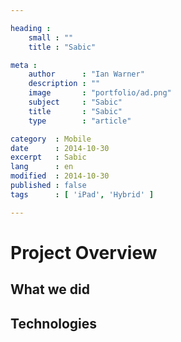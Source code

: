 ```yaml
---

heading :
    small : ""
    title : "Sabic"

meta :
    author      : "Ian Warner"
    description : ""
    image       : "portfolio/ad.png"
    subject     : "Sabic"
    title       : "Sabic"
    type        : "article"

category  : Mobile
date      : 2014-10-30
excerpt   : Sabic
lang      : en
modified  : 2014-10-30
published : false
tags      : [ 'iPad', 'Hybrid' ]

---
```


# Project Overview

## What we did

## Technologies
